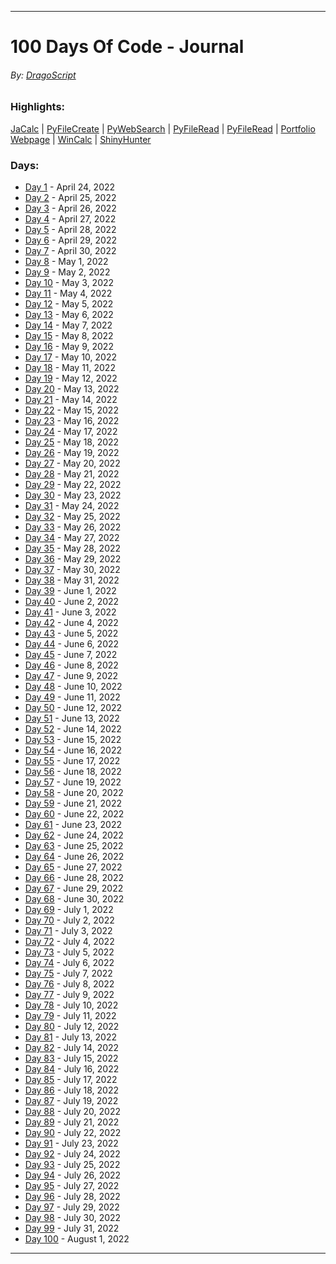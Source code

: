 ___
# 100 Days Of Code - Journal
###### By: [DragoScript](https://github.com/DragoScript)

### Highlights:
[JaCalc](Days/Day%204.md) |  [PyFileCreate](Days/Day%2027.md) | [PyWebSearch](Days/Day%2028.md) | [PyFileRead](Days/Day%2029.md)
 | [PyFileRead](Days/Day%2029.md) | [Portfolio Webpage](Days/Day%2032.md) | [WinCalc](Days/Day%2062.md) | [ShinyHunter](Days/Day%20100.md)

### Days:

- [Day 1](/Days/Day1.md) - April 24, 2022
- [Day 2](/Days/Day2.md) - April 25, 2022
- [Day 3](/Days/Day3.md) - April 26, 2022
- [Day 4](/Days/Day4.md) - April 27, 2022
- [Day 5](/Days/Day5.md) - April 28, 2022
- [Day 6](/Days/Day6.md) - April 29, 2022
- [Day 7](/Days/Day7.md) - April 30, 2022
- [Day 8](/Days/Day8.md) - May 1, 2022
- [Day 9](/Days/Day9.md) - May 2, 2022
- [Day 10](/Days/Day10.md) - May 3, 2022
- [Day 11](/Days/Day11.md) - May 4, 2022
- [Day 12](/Days/Day12.md) - May 5, 2022
- [Day 13](/Days/Day13.md) - May 6, 2022
- [Day 14](/Days/Day14.md) - May 7, 2022
- [Day 15](/Days/Day15.md) - May 8, 2022
- [Day 16](/Days/Day16.md) - May 9, 2022
- [Day 17](/Days/Day17.md) - May 10, 2022
- [Day 18](/Days/Day18.md) - May 11, 2022
- [Day 19](/Days/Day19.md) - May 12, 2022
- [Day 20](/Days/Day20.md) - May 13, 2022
- [Day 21](/Days/Day21.md) - May 14, 2022
- [Day 22](/Days/Day22.md) - May 15, 2022
- [Day 23](/Days/Day23.md) - May 16, 2022
- [Day 24](/Days/Day24.md) - May 17, 2022
- [Day 25](/Days/Day25.md) - May 18, 2022
- [Day 26](/Days/Day26.md) - May 19, 2022
- [Day 27](/Days/Day27.md) - May 20, 2022
- [Day 28](/Days/Day28.md) - May 21, 2022
- [Day 29](/Days/Day29.md) - May 22, 2022
- [Day 30](/Days/Day30.md) - May 23, 2022
- [Day 31](/Days/Day31.md) - May 24, 2022
- [Day 32](/Days/Day32.md) - May 25, 2022
- [Day 33](/Days/Day33.md) - May 26, 2022
- [Day 34](/Days/Day34.md) - May 27, 2022
- [Day 35](/Days/Day35.md) - May 28, 2022
- [Day 36](/Days/Day36.md) - May 29, 2022
- [Day 37](/Days/Day37.md) - May 30, 2022
- [Day 38](/Days/Day38.md) - May 31, 2022
- [Day 39](/Days/Day39.md) - June 1, 2022
- [Day 40](/Days/Day40.md) - June 2, 2022
- [Day 41](/Days/Day41.md) - June 3, 2022
- [Day 42](/Days/Day42.md) - June 4, 2022
- [Day 43](/Days/Day43.md) - June 5, 2022
- [Day 44](/Days/Day44.md) - June 6, 2022
- [Day 45](/Days/Day45.md) - June 7, 2022
- [Day 46](/Days/Day46.md) - June 8, 2022
- [Day 47](/Days/Day47.md) - June 9, 2022
- [Day 48](/Days/Day48.md) - June 10, 2022
- [Day 49](/Days/Day49.md) - June 11, 2022
- [Day 50](/Days/Day50.md) - June 12, 2022
- [Day 51](/Days/Day51.md) - June 13, 2022
- [Day 52](/Days/Day52.md) - June 14, 2022
- [Day 53](/Days/Day53.md) - June 15, 2022
- [Day 54](/Days/Day54.md) - June 16, 2022
- [Day 55](/Days/Day55.md) - June 17, 2022
- [Day 56](/Days/Day56.md) - June 18, 2022
- [Day 57](/Days/Day57.md) - June 19, 2022
- [Day 58](/Days/Day58.md) - June 20, 2022
- [Day 59](/Days/Day59.md) - June 21, 2022
- [Day 60](/Days/Day60.md) - June 22, 2022
- [Day 61](/Days/Day61.md) - June 23, 2022
- [Day 62](/Days/Day62.md) - June 24, 2022
- [Day 63](/Days/Day63.md) - June 25, 2022
- [Day 64](/Days/Day64.md) - June 26, 2022
- [Day 65](/Days/Day65.md) - June 27, 2022
- [Day 66](/Days/Day66.md) - June 28, 2022
- [Day 67](/Days/Day67.md) - June 29, 2022
- [Day 68](/Days/Day68.md) - June 30, 2022
- [Day 69](/Days/Day69.md) - July 1, 2022
- [Day 70](/Days/Day70.md) - July 2, 2022
- [Day 71](/Days/Day71.md) - July 3, 2022
- [Day 72](/Days/Day72.md) - July 4, 2022
- [Day 73](/Days/Day73.md) - July 5, 2022
- [Day 74](/Days/Day74.md) - July 6, 2022
- [Day 75](/Days/Day75.md) - July 7, 2022
- [Day 76](/Days/Day76.md) - July 8, 2022
- [Day 77](/Days/Day77.md) - July 9, 2022
- [Day 78](/Days/Day78.md) - July 10, 2022
- [Day 79](/Days/Day79.md) - July 11, 2022
- [Day 80](/Days/Day80.md) - July 12, 2022
- [Day 81](/Days/Day81.md) - July 13, 2022
- [Day 82](/Days/Day82.md) - July 14, 2022
- [Day 83](/Days/Day83.md) - July 15, 2022
- [Day 84](/Days/Day84.md) - July 16, 2022
- [Day 85](/Days/Day85.md) - July 17, 2022
- [Day 86](/Days/Day86.md) - July 18, 2022
- [Day 87](/Days/Day87.md) - July 19, 2022
- [Day 88](/Days/Day88.md) - July 20, 2022
- [Day 89](/Days/Day89.md) - July 21, 2022
- [Day 90](/Days/Day90.md) - July 22, 2022
- [Day 91](/Days/Day91.md) - July 23, 2022
- [Day 92](/Days/Day92.md) - July 24, 2022
- [Day 93](/Days/Day93.md) - July 25, 2022
- [Day 94](/Days/Day94.md) - July 26, 2022
- [Day 95](/Days/Day95.md) - July 27, 2022
- [Day 96](/Days/Day96.md) - July 28, 2022
- [Day 97](/Days/Day97.md) - July 29, 2022
- [Day 98](/Days/Day98.md) - July 30, 2022
- [Day 99](/Days/Day99.md) - July 31, 2022
- [Day 100](/Days/Day100.md) - August 1, 2022
___

